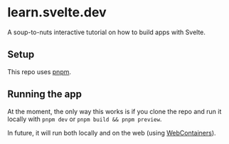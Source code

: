 # learn.svelte.dev

A soup-to-nuts interactive tutorial on how to build apps with Svelte.

## Setup

This repo uses [pnpm](https://pnpm.io/).

## Running the app

At the moment, the only way this works is if you clone the repo and run it locally with `pnpm dev` or `pnpm build && pnpm preview`.

In future, it will run both locally and on the web (using [WebContainers](https://blog.stackblitz.com/posts/introducing-webcontainers/)).
